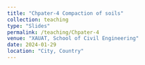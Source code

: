 ```yaml
---
title: "Chpater-4 Compaction of soils"
collection: teaching
type: "Slides"
permalink: /teaching/Chpater-4
venue: "XAUAT, School of Civil Engineering"
date: 2024-01-29
location: "City, Country"
---
```

